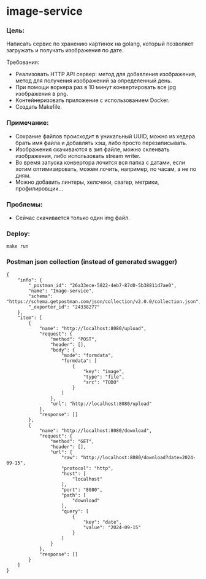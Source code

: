 # image-service

### Цель:

Написать сервис по хранению картинок на golang, который позволяет загружать и получать изображения по дате.

Требования:

- Реализовать HTTP API сервер: метод для добавления изображения, метод для получения изображений за определенный день.
- При помощи воркера раз в 10 минут конвертировать все jpg изображения в png.
- Контейнеризовать приложение с использованием Docker.
- Создать Makefile.


###  Примечание:
- Сохрание файлов происходит в уникальный UUID, можно из хедера брать имя файла и добавлять хэш, либо просто перезаписывать.
- Изображения скачиваются в зип файле, можно склеивать изображения, либо использовать stream writer.
- Во время запуска конвертора лочится вся папка с датами, если хотим оптимизировать, можем лочить, например, по часам, а не по дням.
- Можно добавить линтеры, хелсчеки, свагер, метрики, профилировщик...

### Проблемы:
- Сейчас скачивается только один img файл.

### Deploy:

```make run```

### Postman json collection (instead of generated swagger)
```
{
	"info": {
		"_postman_id": "26a33ece-5822-4eb7-87d0-5b38811d7ae0",
		"name": "Image-service",
		"schema": "https://schema.getpostman.com/json/collection/v2.0.0/collection.json",
		"_exporter_id": "24338277"
	},
	"item": [
		{
			"name": "http://localhost:8080/upload",
			"request": {
				"method": "POST",
				"header": [],
				"body": {
					"mode": "formdata",
					"formdata": [
						{
							"key": "image",
							"type": "file",
							"src": "TODO"
						}
					]
				},
				"url": "http://localhost:8080/upload"
			},
			"response": []
		},
		{
			"name": "http://localhost:8080/download",
			"request": {
				"method": "GET",
				"header": [],
				"url": {
					"raw": "http://localhost:8080/download?date=2024-09-15",
					"protocol": "http",
					"host": [
						"localhost"
					],
					"port": "8080",
					"path": [
						"download"
					],
					"query": [
						{
							"key": "date",
							"value": "2024-09-15"
						}
					]
				}
			},
			"response": []
		}
	]
}
```